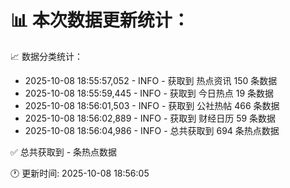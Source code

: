 📊 本次数据更新统计：
==========================

📈 数据分类统计：
- 2025-10-08 18:55:57,052 - INFO - 获取到 热点资讯 150 条数据
- 2025-10-08 18:55:59,445 - INFO - 获取到 今日热点 19 条数据
- 2025-10-08 18:56:01,503 - INFO - 获取到 公社热帖 466 条数据
- 2025-10-08 18:56:02,889 - INFO - 获取到 财经日历 59 条数据
- 2025-10-08 18:56:04,986 - INFO - 总共获取到 694 条热点数据

✅ 总共获取到 - 条热点数据

🕐 更新时间: 2025-10-08 18:56:05
